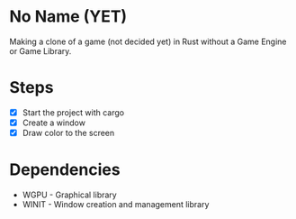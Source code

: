 # No Name (YET)

Making a clone of a game (not decided yet) in Rust without a Game Engine or Game Library.

# Steps

- [x] Start the project with cargo
- [x] Create a window
- [x] Draw color to the screen

# Dependencies

- WGPU - Graphical library
- WINIT - Window creation and management library